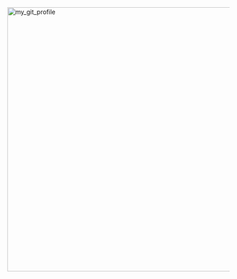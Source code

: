<img src="./freddyli7/freddyli7/my_git_profile.png" width="900px" height="600px" alt="my_git_profile" /> 
